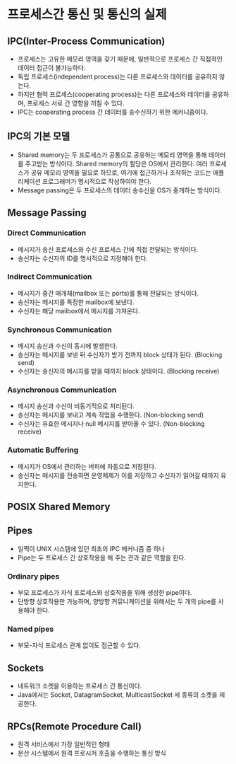 # 프로세스간 통신 및 통신의 실제
## IPC(Inter-Process Communication)
- 프로세스는 고유한 메모리 영역을 갖기 때문에, 일반적으로 프로세스 간 직접적인 데이터 접근이 불가능하다.
- 독립 프로세스(independent process)는 다른 프로세스와 데이터를 공유하지 않는다.
- 하지만 협력 프로세스(cooperating process)는 다른 프로세스와 데이터를 공유하며, 프로세스 서로 간 영향을 끼칠 수 있다.
- IPC는 cooperating process 간 데이터를 송수신하기 위한 메커니즘이다.

## IPC의 기본 모델
- Shared memory는 두 프로세스가 공통으로 공유하는 메모리 영역을 통해 데이터를 주고받는 방식이다. Shared memory의 할당은 OS에서 관리한다. 여러 프로세스가 공유 메모리 영역을 필요로 하므로, 여기에 접근하거나 조작하는 코드는 애플리케이션 프로그래머가 명시적으로 작성하여야 한다.
- Message passing은 두 프로세스의 데이터 송수신을 OS가 중개하는 방식이다.

## Message Passing
### Direct Communication
- 메시지가 송신 프로세스와 수신 프로세스 간에 직접 전달되는 방식이다.
- 송신자는 수신자의 ID를 명시적으로 지정해야 한다.

### Indirect Communication
- 메시지가 중간 매개체(mailbox 또는 ports)를 통해 전달되는 방식이다.
- 송신자는 메시지를 특정한 mailbox에 보낸다.
- 수신자는 해당 mailbox에서 메시지를 가져온다.

### Synchronous Communication
- 메시지 송신과 수신이 동시에 발생한다.
- 송신자는 메시지를 보낸 뒤 수신자가 받기 전까지 block 상태가 된다. (Blocking send)
- 수신자는 송신자의 메시지를 받을 때까지 block 상태이다. (Blocking receive)

### Asynchronous Communication
- 메시지 송신과 수신이 비동기적으로 처리된다.
- 송신자는 메시지를 보내고 계속 작업을 수행한다. (Non-blocking send)
- 수신자는 유효한 메시지나 null 메시지를 받아올 수 있다. (Non-blocking receive)

### Automatic Buffering
- 메시지가 OS에서 관리하는 버퍼에 자동으로 저장된다.
- 송신자는 메시지를 전송하면 운영체제가 이를 저장하고 수신자가 읽어갈 때까지 유지한다.

## POSIX Shared Memory

## Pipes
- 일찍이 UNIX 시스템에 있던 최초의 IPC 메커니즘 중 하나
- Pipe는 두 프로세스 간 상호작용을 해 주는 관과 같은 역할을 한다.

### Ordinary pipes
- 부모 프로세스가 자식 프로세스와 상호작용을 위해 생성한 pipe이다.
- 단방향 상호작용만 가능하며, 양방향 커뮤니케이션을 위해서는 두 개의 pipe를 사용해야 한다.

### Named pipes
- 부모-자식 프로세스 관계 없이도 접근할 수 있다.

## Sockets
- 네트워크 소켓을 이용하는 프로세스 간 통신이다.
- Java에서는 Socket, DatagramSocket, MulticastSocket 세 종류의 소켓을 제공한다.

## RPCs(Remote Procedure Call)
- 원격 서비스에서 가장 일반적인 형태
- 분산 시스템에서 원격 프로시저 호출을 수행하는 통신 방식
